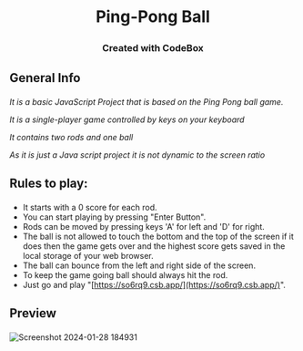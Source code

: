 # <p align="center">Ping-Pong Ball</p>
<h3 align="center">Created with CodeBox</h3>

## <p id="general_info">General Info</p>
<p><i>It is a basic JavaScript Project that is based on the Ping Pong ball game.</i></p>
<p><i>It is a single-player game controlled by keys on your keyboard</i></p>
<p><i>It contains two rods and one ball</i></p>
<p><i>As it is just a Java script project it is not dynamic to the screen ratio</i></p>

## <p id="general_info">Rules to play:</p>
- It starts with a 0 score for each rod.
- You can start playing by pressing "Enter Button".
- Rods can be moved by pressing keys 'A' for left and 'D' for right.
- The ball is not allowed to touch the bottom and the top of the screen if it does then the game gets over and the highest score gets saved in the local storage of your web browser.
- The ball can bounce from the left and right side of the screen.
- To keep the game going ball should always hit the rod.
- Just go and play "[https://so6rq9.csb.app/](https://so6rq9.csb.app/)".

## <p>Preview</p>
![Screenshot 2024-01-28 184931](https://github.com/Os-7/ping-pong-ball/assets/96040535/08def686-dd04-4f20-883e-d8af7a58c93e)

